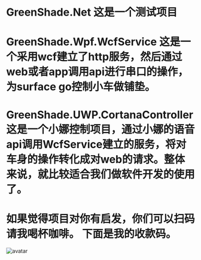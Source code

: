 # GreenShade.Net  这是一个测试项目 
# GreenShade.Wpf.WcfService  这是一个采用wcf建立了http服务，然后通过web或者app调用api进行串口的操作，为surface go控制小车做铺垫。
# GreenShade.UWP.CortanaController 这是一个小娜控制项目，通过小娜的语音api调用WcfService建立的服务，将对车身的操作转化成对web的请求。整体来说，就比较适合我们做软件开发的使用了。 
# 如果觉得项目对你有启发，你们可以扫码请我喝杯咖啡。 下面是我的收款码。
![avatar](https://www.xworldstudio.cn/myqrcode.jpg)


